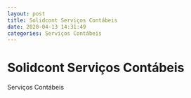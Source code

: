 ```yaml
---
layout: post
title: Solidcont Serviços Contábeis
date: 2020-04-13 14:31:49 
categories: Serviços Contábeis
---
```


# Solidcont Serviços Contábeis

Serviços Contábeis
